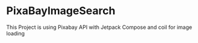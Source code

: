 # PixaBayImageSearch
This Project is using Pixabay API with Jetpack Compose and coil for image loading

